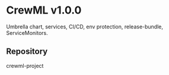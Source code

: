 # CrewML v1.0.0

Umbrella chart, services, CI/CD, env protection, release-bundle, ServiceMonitors.

## Repository
crewml-project


